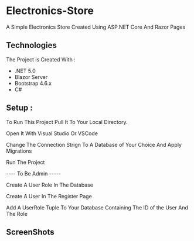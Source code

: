 # Electronics-Store
A Simple Electronics Store Created Using ASP.NET Core And Razor Pages

## Technologies
 
The Project is Created With :
* .NET 5.0
* Blazor Server
* Bootstrap 4.6.x
* C#

## Setup :
To Run This Project Pull It To Your Local Directory.

Open It With Visual Studio Or VSCode

Change The Connection Strign To A Database of Your Choice And Apply Migrations 

Run The Project

---- To Be Admin -----

Create A User Role In The Database

Create A User In The Register Page

Add A UserRole Tuple To Your Database Containing The ID of the User And The Role


## ScreenShots
